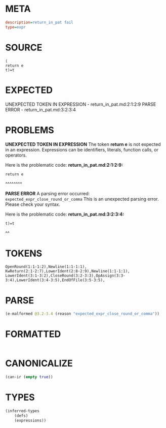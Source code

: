 # META
~~~ini
description=return_in_pat fail
type=expr
~~~
# SOURCE
~~~roc
(
return e
t)=t
~~~
# EXPECTED
UNEXPECTED TOKEN IN EXPRESSION - return_in_pat.md:2:1:2:9
PARSE ERROR - return_in_pat.md:3:2:3:4
# PROBLEMS
**UNEXPECTED TOKEN IN EXPRESSION**
The token **return e** is not expected in an expression.
Expressions can be identifiers, literals, function calls, or operators.

Here is the problematic code:
**return_in_pat.md:2:1:2:9:**
```roc
return e
```
^^^^^^^^


**PARSE ERROR**
A parsing error occurred: `expected_expr_close_round_or_comma`
This is an unexpected parsing error. Please check your syntax.

Here is the problematic code:
**return_in_pat.md:3:2:3:4:**
```roc
t)=t
```
 ^^


# TOKENS
~~~zig
OpenRound(1:1-1:2),Newline(1:1-1:1),
KwReturn(2:1-2:7),LowerIdent(2:8-2:9),Newline(1:1-1:1),
LowerIdent(3:1-3:2),CloseRound(3:2-3:3),OpAssign(3:3-3:4),LowerIdent(3:4-3:5),EndOfFile(3:5-3:5),
~~~
# PARSE
~~~clojure
(e-malformed @3.2-3.4 (reason "expected_expr_close_round_or_comma"))
~~~
# FORMATTED
~~~roc

~~~
# CANONICALIZE
~~~clojure
(can-ir (empty true))
~~~
# TYPES
~~~clojure
(inferred-types
	(defs)
	(expressions))
~~~
